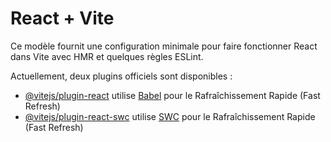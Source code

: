 # React + Vite

Ce modèle fournit une configuration minimale pour faire fonctionner React dans Vite avec HMR et quelques règles ESLint.

Actuellement, deux plugins officiels sont disponibles :

- [@vitejs/plugin-react](https://github.com/vitejs/vite-plugin-react/blob/main/packages/plugin-react/README.md) utilise [Babel](https://babeljs.io/) pour le Rafraîchissement Rapide (Fast Refresh)
- [@vitejs/plugin-react-swc](https://github.com/vitejs/vite-plugin-react-swc) utilise [SWC](https://swc.rs/) pour le Rafraîchissement Rapide (Fast Refresh)

